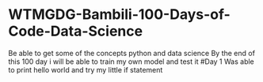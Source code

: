 # WTMGDG-Bambili-100-Days-of-Code-Data-Science
Be able to get some of the concepts python and data science
By the end of this 100 day i will be able to train my own model and test it
#Day 1
Was able to print hello world and try my little if statement
